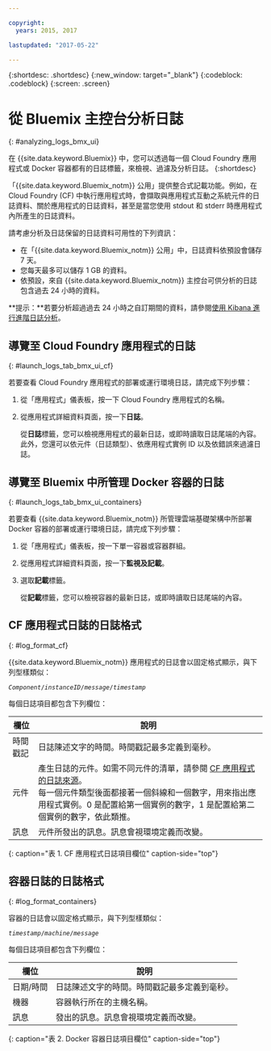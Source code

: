 ```yaml
---

copyright:
  years: 2015, 2017

lastupdated: "2017-05-22"

---
```



{:shortdesc: .shortdesc}
{:new_window: target="_blank"}
{:codeblock: .codeblock}
{:screen: .screen}

# 從 Bluemix 主控台分析日誌
{: #analyzing_logs_bmx_ui}

在 {{site.data.keyword.Bluemix}} 中，您可以透過每一個 Cloud Foundry 應用程式或 Docker 容器都有的日誌標籤，來檢視、過濾及分析日誌。
{:shortdesc}

「{{site.data.keyword.Bluemix_notm}} 公用」提供整合式記載功能。例如，在 Cloud Foundry (CF) 中執行應用程式時，會擷取與應用程式互動之系統元件的日誌資料、關於應用程式的日誌資料，甚至是當您使用 stdout 和 stderr 時應用程式內所產生的日誌資料。

請考慮分析及日誌保留的日誌資料可用性的下列資訊：

* 在「{{site.data.keyword.Bluemix_notm}} 公用」中，日誌資料依預設會儲存 7 天。 
* 您每天最多可以儲存 1 GB 的資料。 
* 依預設，來自 {{site.data.keyword.Bluemix_notm}} 主控台可供分析的日誌包含過去 24 小時的資料。

**提示：**若要分析超過過去 24 小時之自訂期間的資料，請參閱[使用 Kibana 進行進階日誌分析](kibana4/logging_analyzing_logs_Kibana.html#analyzing_logs_Kibana)。 

##  導覽至 Cloud Foundry 應用程式的日誌
{: #launch_logs_tab_bmx_ui_cf}

若要查看 Cloud Foundry 應用程式的部署或運行環境日誌，請完成下列步驟：

1. 從「應用程式」儀表板，按一下 Cloud Foundry 應用程式的名稱。 
    
2. 從應用程式詳細資料頁面，按一下**日誌**。
    
    從**日誌**標籤，您可以檢視應用程式的最新日誌，或即時讀取日誌尾端的內容。此外，您還可以依元件（日誌類型）、依應用程式實例 ID 以及依錯誤來過濾日誌。
    

##  導覽至 Bluemix 中所管理 Docker 容器的日誌
{: #launch_logs_tab_bmx_ui_containers}

若要查看 {{site.data.keyword.Bluemix_notm}} 所管理雲端基礎架構中所部署 Docker 容器的部署或運行環境日誌，請完成下列步驟：

1. 從「應用程式」儀表板，按一下單一容器或容器群組。 
    
2. 從應用程式詳細資料頁面，按一下**監視及記載**。

3. 選取**記載**標籤。
    
    從**記載**標籤，您可以檢視容器的最新日誌，或即時讀取日誌尾端的內容。 

## CF 應用程式日誌的日誌格式
{: #log_format_cf}

{{site.data.keyword.Bluemix_notm}} 應用程式的日誌會以固定格式顯示，與下列型樣類似：

<code><var class="keyword varname">Component</var>/<var class="keyword varname">instanceID</var>/<var class="keyword varname">message</var>/<var class="keyword varname">timestamp</var></code>

每個日誌項目都包含下列欄位：

| 欄位 | 說明 |
|-------|-------------|
| 時間戳記 | 日誌陳述文字的時間。時間戳記最多定義到毫秒。 |
| 元件 | 產生日誌的元件。如需不同元件的清單，請參閱 [CF 應用程式的日誌來源](cfapps/logging_cf_apps.html#logging_bluemix_cf_apps_log_sources)。<br> 每一個元件類型後面都接著一個斜線和一個數字，用來指出應用程式實例。0 是配置給第一個實例的數字，1 是配置給第二個實例的數字，依此類推。 |
| 訊息 | 元件所發出的訊息。訊息會視環境定義而改變。 |
{: caption="表 1. CF 應用程式日誌項目欄位" caption-side="top"}


## 容器日誌的日誌格式
{: #log_format_containers}

容器的日誌會以固定格式顯示，與下列型樣類似：

<code><var class="keyword varname">timestamp</var>/<var class="keyword varname">machine</var>/<var class="keyword varname">message</var>  </code>

每個日誌項目都包含下列欄位：

| 欄位 | 說明 |
|-------|-------------|
| 日期/時間 | 日誌陳述文字的時間。時間戳記最多定義到毫秒。 |
| 機器 | 容器執行所在的主機名稱。 |
| 訊息 | 發出的訊息。訊息會視環境定義而改變。 |
{: caption="表 2. Docker 容器日誌項目欄位" caption-side="top"}

